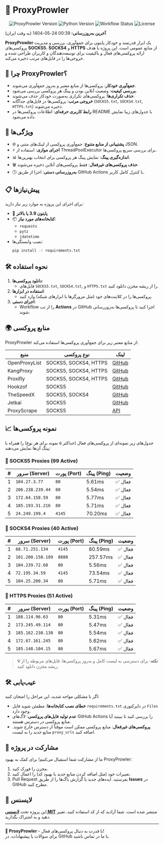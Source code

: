# 🦁 ProxyProwler

<div align="center">
  <img src="https://img.shields.io/badge/ProxyProwler-v1.0-blueviolet?style=for-the-badge&logo=python" alt="ProxyProwler Version">
  <img src="https://img.shields.io/badge/Python-3.9%2B-blue?style=flat-square&logo=python" alt="Python Version">
  <img src="https://img.shields.io/github/workflow/status/YOUR_GITHUB_USERNAME/YOUR_REPO_NAME/ProxyProwler?label=Workflow&style=flat-square" alt="Workflow Status">
  <img src="https://img.shields.io/github/license/YOUR_GITHUB_USERNAME/YOUR_REPO_NAME?label=License&style=flat-square" alt="License">
</div>

**آخرین به‌روزرسانی:** 00:39 24-05-1404 (به وقت ایران)

**ProxyProwler** یک ابزار قدرتمند و خودکار پایتون برای جمع‌آوری، بررسی و مدیریت پروکسی‌های **SOCKS5**، **SOCKS4** و **HTTPS** از منابع عمومی است. این پروژه با هدف ارائه پروکسی‌های فعال و باکیفیت برای توسعه‌دهندگان و کاربران طراحی شده و خروجی‌ها را در فایل‌های مرتب ذخیره می‌کند.

## 🎯 چرا ProxyProwler؟
- **جمع‌آوری خودکار**: پروکسی‌ها از منابع معتبر و به‌روز جمع‌آوری می‌شوند.
- **بررسی کیفیت**: وضعیت آنلاین بودن و پینگ هر پروکسی بررسی می‌شود.
- **حذف تکراری‌ها**: پروکسی‌های تکراری به‌صورت خودکار حذف می‌شوند.
- **خروجی مرتب**: پروکسی‌ها در فایل‌های جداگانه (`SOCKS5.txt`, `SOCKS4.txt`, `HTTPS.txt`) ذخیره می‌شوند.
- **رابط کاربری حرفه‌ای**: اطلاعات پروکسی‌ها در README با جدول‌های زیبا نمایش داده می‌شود.

## 🚀 ویژگی‌ها
- 🌐 **پشتیبانی از منابع متنوع**: جمع‌آوری پروکسی از لینک‌های متنی و JSON.
- ⚡ **اجرای موازی**: استفاده از ThreadPoolExecutor برای بررسی سریع پروکسی‌ها.
- 📊 **اندازه‌گیری پینگ**: نمایش پینگ هر پروکسی برای انتخاب بهترین‌ها.
- 🗑 **حذف پروکسی‌های غیرفعال**: فقط پروکسی‌های آنلاین ذخیره می‌شوند.
- 🕒 **به‌روزرسانی دستی**: اجرا از طریق GitHub Actions با کنترل کامل کاربر.

## 📋 پیش‌نیازها
برای اجرای این پروژه به موارد زیر نیاز دارید:
- 🐍 **پایتون 3.9 یا بالاتر**
- 📦 **کتابخانه‌های مورد نیاز**:
  - `requests`
  - `pytz`
  - `jdatetime`
- نصب وابستگی‌ها:
  ```bash
  pip install -r requirements.txt
  
## 🛠 نحوه استفاده
1. **دانلود پروکسی‌ها**:
   - فایل‌های `SOCKS5.txt`, `SOCKS4.txt`, و `HTTPS.txt` را از ریشه مخزن دانلود کنید.
2. **استفاده در ابزارها**:
   - پروکسی‌ها را در کلاینت‌های خود (مثل مرورگرها یا ابزارهای شبکه) وارد کنید.
3. **اجرای دستی**:
   - Workflow را از تب **Actions** در GitHub اجرا کنید تا پروکسی‌ها به‌روزرسانی شوند.

## 🌍 منابع پروکسی
ProxyProwler از منابع معتبر زیر برای جمع‌آوری پروکسی‌ها استفاده می‌کند:

| منبع | نوع پروکسی | لینک |
|------|-------------|------|
| OpenProxyList | SOCKS5, SOCKS4, HTTPS | [GitHub](https://github.com/roosterkid/openproxylist) |
| KangProxy | SOCKS5, SOCKS4, HTTPS | [GitHub](https://github.com/officialputuid/KangProxy) |
| Proxifly | SOCKS5, SOCKS4, HTTPS | [GitHub](https://github.com/proxifly/free-proxy-list) |
| Hookzof | SOCKS5 | [GitHub](https://github.com/hookzof/socks5_list) |
| TheSpeedX | SOCKS5, SOCKS4 | [GitHub](https://github.com/TheSpeedX/SOCKS-List) |
| Jetkai | SOCKS5 | [GitHub](https://github.com/jetkai/proxy-list) |
| ProxyScrape | SOCKS5 | [API](https://api.proxyscrape.com) |

## 📈 نمونه پروکسی‌ها
جدول‌های زیر نمونه‌ای از پروکسی‌های فعال (حداکثر ۵ نمونه برای هر نوع) را همراه با پینگ آن‌ها نمایش می‌دهند:


### 🔗 SOCKS5 Proxies (99 Active)
| # | سرور (Server) | پورت (Port) | پینگ (Ping) | وضعیت |
|---|---------------|-------------|-------------|-------|
| 1 | `104.27.3.77` | `80` | 5.61ms | ✅ فعال |
| 2 | `206.238.239.44` | `80` | 5.54ms | ✅ فعال |
| 3 | `172.64.158.59` | `80` | 5.77ms | ✅ فعال |
| 4 | `185.193.31.216` | `80` | 5.71ms | ✅ فعال |
| 5 | `24.249.199.4` | `4145` | 70.20ms | ✅ فعال |

### 🔗 SOCKS4 Proxies (40 Active)
| # | سرور (Server) | پورت (Port) | پینگ (Ping) | وضعیت |
|---|---------------|-------------|-------------|-------|
| 1 | `68.71.251.134` | `4145` | 80.59ms | ✅ فعال |
| 2 | `101.200.158.109` | `8880` | 257.57ms | ✅ فعال |
| 3 | `104.239.72.68` | `80` | 5.56ms | ✅ فعال |
| 4 | `72.195.34.59` | `4145` | 73.54ms | ✅ فعال |
| 5 | `104.25.200.34` | `80` | 5.71ms | ✅ فعال |

### 🔗 HTTPS Proxies (51 Active)
| # | سرور (Server) | پورت (Port) | پینگ (Ping) | وضعیت |
|---|---------------|-------------|-------------|-------|
| 1 | `188.114.96.63` | `80` | 5.31ms | ✅ فعال |
| 2 | `173.245.49.114` | `80` | 5.47ms | ✅ فعال |
| 3 | `185.162.230.130` | `80` | 5.54ms | ✅ فعال |
| 4 | `172.67.161.245` | `80` | 5.62ms | ✅ فعال |
| 5 | `185.148.104.15` | `80` | 5.67ms | ✅ فعال |


> **💡 نکته**: برای دسترسی به لیست کامل و به‌روز پروکسی‌ها، فایل‌های مربوطه را از ریشه مخزن دانلود کنید.

## 🛠 عیب‌یابی
اگر با مشکلی مواجه شدید، این مراحل را امتحان کنید:
- **خطای نصب کتابخانه‌ها**: مطمئن شوید فایل `requirements.txt` در دایرکتوری `Files` وجود دارد.
- **عدم تولید فایل‌های پروکسی**: لاگ‌های GitHub Actions را بررسی کنید تا ببینید آیا منابع پروکسی در دسترس هستند.
- **پروکسی‌های غیرفعال**: منابع پروکسی ممکن است موقتاً از دسترس خارج شوند. منابع جدید را به لیست `proxy_urls` اضافه کنید.

## 🤝 مشارکت در پروژه
ما از مشارکت شما استقبال می‌کنیم! برای کمک به بهبود ProxyProwler:
1. مخزن را فورک کنید.
2. تغییرات خود (مثل اضافه کردن منابع جدید یا بهبود کد) را اعمال کنید.
3. Pull Request بفرستید.
ایده‌های جدید یا گزارش باگ‌ها را از طریق **Issues** در GitHub مطرح کنید.

## 📜 لایسنس
این پروژه تحت **[لایسنس MIT](https://opensource.org/licenses/MIT)** منتشر شده است. شما آزادید که از کد استفاده کنید، تغییر دهید و به اشتراک بگذارید.

---

**🚀 ProxyProwler** - با قدرت به دنبال پروکسی‌های فعال!  
برای سوالات یا پیشنهادات، در GitHub با ما در تماس باشید.
